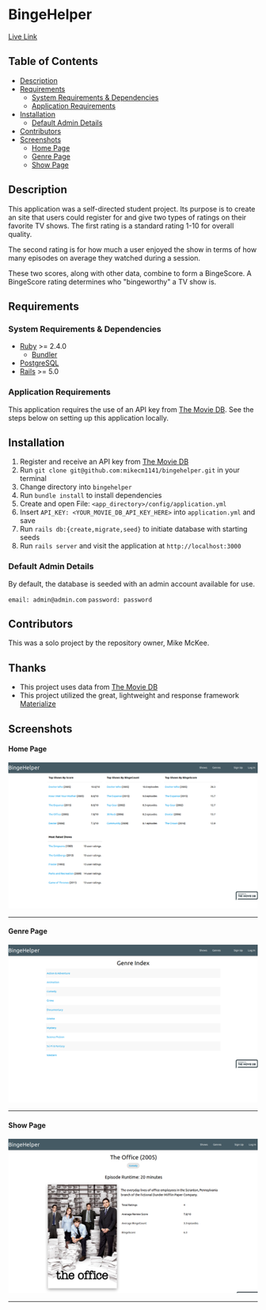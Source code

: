 # BingeHelper

[Live Link](https://bingehelper.herokuapp.com)

## Table of Contents

* [Description](#description)
* [Requirements](#requirements)
    * [System Requirements & Dependencies](#system-requirements--dependencies)
    * [Application Requirements](#application-requirements)
* [Installation](#installation)
    * [Default Admin Details](#default-admin-details)
* [Contributors](#contributors)
* [Screenshots](#screenshots)
    * [Home Page](#home-page)
    * [Genre Page](#genre-page)
    * [Show Page](#show-page)

## Description

This application was a self-directed student project. Its purpose is to create
an site that users could register for and give two types of ratings on their
favorite TV shows. The first rating is a standard rating 1-10 for overall
quality.

The second rating is for how much a user enjoyed the show in terms of how many
episodes on average they watched during a session.

These two scores, along with other data, combine to form a BingeScore. A BingeScore
rating determines who "bingeworthy" a TV show is.

## Requirements

### System Requirements & Dependencies

* [Ruby](https://www.ruby-lang.org/en/) >= 2.4.0
    * [Bundler](https://rubygems.org/gems/bundler)
* [PostgreSQL](https://www.postgresql.org/)
* [Rails](https://rubyonrails.org/) >= 5.0

### Application Requirements

This application requires the use of an API key from [The Movie DB](https://www.themoviedb.org/).
See the steps below on setting up this application locally.

## Installation

1. Register and receive an API key from [The Movie DB](https://www.themoviedb.org/?language=en-US)
1. Run `git clone git@github.com:mikecm1141/bingehelper.git` in your terminal
1. Change directory into `bingehelper`
1. Run `bundle install` to install dependencies
1. Create and open File: `<app_directory>/config/application.yml`
1. Insert `API_KEY: <YOUR_MOVIE_DB_API_KEY_HERE>` into `application.yml` and save
1. Run `rails db:{create,migrate,seed}` to initiate database with starting seeds
1. Run `rails server` and visit the application at `http://localhost:3000`

### Default Admin Details

By default, the database is seeded with an admin account available for use.

`email: admin@admin.com`
`password: password`

## Contributors

This was a solo project by the repository owner, Mike McKee.

## Thanks

* This project uses data from [The Movie DB](https://www.themoviedb.org/?language=en-US)
* This project utilized the great, lightweight and response framework [Materialize](https://materializecss.com/)

## Screenshots

#### Home Page

<img alt="Application Home View" src="./screenshots/home-view.png">

---

#### Genre Page

<img alt="Application Genre View" src="./screenshots/genre-view.png">

---

#### Show Page

<img alt="Application Show View" src="./screenshots/show-view.png">

---
